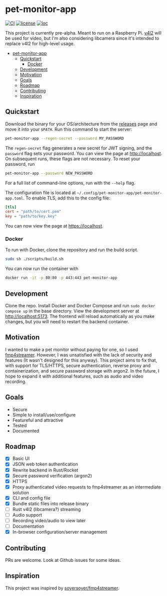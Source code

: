 # pet-monitor-app

[![CI](https://github.com/Stonks3141/pet-monitor-app/actions/workflows/ci.yml/badge.svg)](https://github.com/Stonks3141/pet-monitor-app/actions/workflows/ci.yml)
[![license](https://img.shields.io/static/v1?label=License&message=MIT&color=blue)](https://www.gnu.org/licenses/gpl-3.0.en.html)
[![loc](https://tokei.rs/github/Stonks3141/pet-monitor-app?category=code)](https://github.com/XAMPPRocky/tokei)

This project is currently pre-alpha.
Meant to run on a Raspberry Pi.
[v4l2](https://www.kernel.org/doc/html/v4.9/media/uapi/v4l/v4l2.html) will be
used for video, but I'm also considering libcamera since it's intended to
replace v4l2 for high-level usage.

- [pet-monitor-app](#pet-monitor-app)
  - [Quickstart](#quickstart)
    - [Docker](#docker)
  - [Development](#development)
  - [Motivation](#motivation)
  - [Goals](#goals)
  - [Roadmap](#roadmap)
  - [Contributing](#contributing)
  - [Inspiration](#inspiration)

## Quickstart

Download the binary for your OS/architecture from the
[releases](https://github.com/Stonks3141/pet-monitor-app/releases) page and
move it into your `$PATH`. Run this command to start the server:

```sh
pet-monitor-app --regen-secret --password MY_PASSWORD
```

The `regen-secret` flag generates a new secret for JWT signing, and the
`password` flag sets your password. You can view the page at
[http://localhost](http://localhost). On subsequent runs, these flags are not
necessary. To reset your password, run

```sh
pet-monitor-app --password NEW_PASSWORD
```

For a full list of command-line options, run with the `--help` flag.

The configuration file is located at
`~/.config/pet-monitor-app/pet-monitor-app.toml`. To enable TLS, add this to
the config file:

```toml
[tls]
cert = "path/to/cert.pem"
key = "path/to/key.key"
```

You can now view the page at [https://localhost](https://localhost).

### Docker

To run with Docker, clone the repository and run the build script.

```sh
sudo sh ./scripts/build.sh
```

You can now run the container with

```sh
docker run -it -p 80:80 -p 443:443 pet-monitor-app
```

## Development

Clone the repo. Install Docker and Docker Compose and run `sudo docker compose up`
in the base directory. View the development server at [http://localhost:5173](http://localhost:5173).
The frontend will reload automatically as you make changes, but you will need
to restart the backend container.

## Motivation

I wanted to make a pet monitor without paying for one, so I used
[fmp4streamer](https://github.com/soyersoyer/fmp4streamer). However, I was
unsatisfied with the lack of security and features (It wasn't designed for this
anyway). This project aims to fix that, with support for TLS/HTTPS, secure
authentication, reverse proxy and containerization, and secure password storage
with argon2. In the future, I hope to expand it with additional features, such
as audio and video recording.

## Goals

- Secure
- Simple to install/use/configure
- Featureful and attractive
- Tested
- Documented

## Roadmap

- [x] Basic UI
- [x] JSON web token authentication
- [x] Rewrite backend in Rust/Rocket
- [x] Secure password verification (argon2)
- [x] HTTPS
- [x] Proxy authenticated video requests to fmp4streamer as an intermediate solution
- [x] CLI and config file
- [x] Bundle static files into release binary
- [ ] Rust v4l2 (libcamera?) streaming
- [ ] Audio support
- [ ] Recording video/audio to view later
- [ ] Documentation
- [x] In-browser configuration/server management

## Contributing

PRs are welcome. Look at Github issues for some ideas.

## Inspiration

This project was inspired by [soyersoyer/fmp4streamer](https://github.com/soyersoyer/fmp4streamer).
